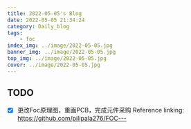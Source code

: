 ```yaml
---
title: 2022-05-05's Blog
date: 2022-05-05 21:34:24
category: Daily_blog
tags: 
    - foc
index_img: ../image/2022-05-05.jpg
banner_img: ../image/2022-05-05.jpg
top_img: ../image/2022-05-05.jpg
cover: ../image/2022-05-05.jpg
---
```


## TODO
- [x] 更改Foc原理图，重画PCB，完成元件采购
Reference linking:
https://github.com/pilipala276/FOC---